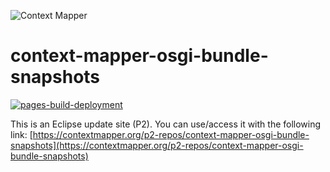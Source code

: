 ![Context Mapper](https://raw.githubusercontent.com/wiki/ContextMapper/context-mapper-dsl/logo/cm-logo-github-small.png) 
# context-mapper-osgi-bundle-snapshots
[![pages-build-deployment](https://github.com/ContextMapper/p2-repos/actions/workflows/pages/pages-build-deployment/badge.svg)](https://github.com/ContextMapper/p2-repos/actions/workflows/pages/pages-build-deployment)

This is an Eclipse update site (P2). You can use/access it with the following link: [https://contextmapper.org/p2-repos/context-mapper-osgi-bundle-snapshots](https://contextmapper.org/p2-repos/context-mapper-osgi-bundle-snapshots)
